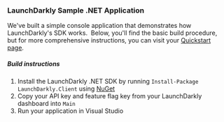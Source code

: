 ### LaunchDarkly Sample .NET Application  ###
We've built a simple console application that demonstrates how LaunchDarkly's SDK works.  Below, you'll find the basic build procedure, but for more comprehensive instructions, you can visit your [Quickstart page](https://app.launchdarkly.com/quickstart#/).
##### Build instructions  #####
1. Install the LaunchDarkly .NET SDK by running `Install-Package LaunchDarkly.Client` using [NuGet](http://docs.nuget.org/docs/start-here/using-the-package-manager-console) 
2. Copy your API key and feature flag key from your LaunchDarkly dashboard into `Main` 
3. Run your application in Visual Studio